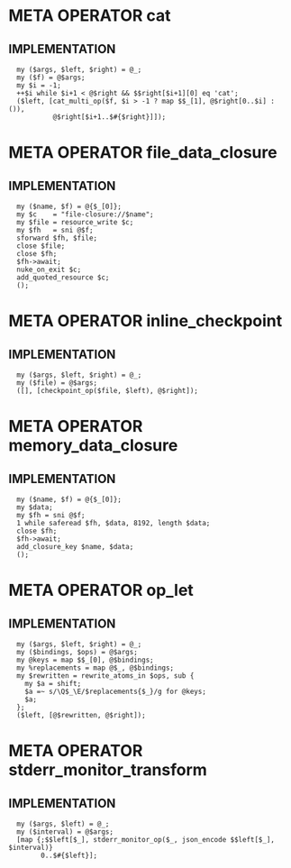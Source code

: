 
# META OPERATOR cat

## IMPLEMENTATION
	
	  my ($args, $left, $right) = @_;
	  my ($f) = @$args;
	  my $i = -1;
	  ++$i while $i+1 < @$right && $$right[$i+1][0] eq 'cat';
	  ($left, [cat_multi_op($f, $i > -1 ? map $$_[1], @$right[0..$i] : ()),
	           @$right[$i+1..$#{$right}]]);

# META OPERATOR file_data_closure

## IMPLEMENTATION
	
	  my ($name, $f) = @{$_[0]};
	  my $c    = "file-closure://$name";
	  my $file = resource_write $c;
	  my $fh   = sni @$f;
	  sforward $fh, $file;
	  close $file;
	  close $fh;
	  $fh->await;
	  nuke_on_exit $c;
	  add_quoted_resource $c;
	  ();

# META OPERATOR inline_checkpoint

## IMPLEMENTATION
	
	  my ($args, $left, $right) = @_;
	  my ($file) = @$args;
	  ([], [checkpoint_op($file, $left), @$right]);

# META OPERATOR memory_data_closure

## IMPLEMENTATION
	
	  my ($name, $f) = @{$_[0]};
	  my $data;
	  my $fh = sni @$f;
	  1 while saferead $fh, $data, 8192, length $data;
	  close $fh;
	  $fh->await;
	  add_closure_key $name, $data;
	  ();

# META OPERATOR op_let

## IMPLEMENTATION
	
	  my ($args, $left, $right) = @_;
	  my ($bindings, $ops) = @$args;
	  my @keys = map $$_[0], @$bindings;
	  my %replacements = map @$_, @$bindings;
	  my $rewritten = rewrite_atoms_in $ops, sub {
	    my $a = shift;
	    $a =~ s/\Q$_\E/$replacements{$_}/g for @keys;
	    $a;
	  };
	  ($left, [@$rewritten, @$right]);

# META OPERATOR stderr_monitor_transform

## IMPLEMENTATION
	
	  my ($args, $left) = @_;
	  my ($interval) = @$args;
	  [map {;$$left[$_], stderr_monitor_op($_, json_encode $$left[$_], $interval)}
	        0..$#{$left}];
